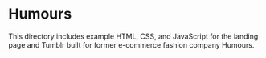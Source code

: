 # Humours
This directory includes example HTML, CSS, and JavaScript for the landing page and Tumblr built for former e-commerce fashion company Humours.

